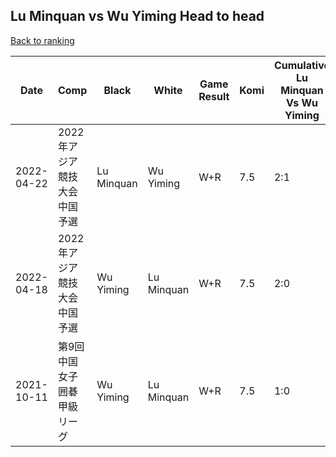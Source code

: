 ## Lu Minquan vs Wu Yiming Head to head

[Back to ranking](../../index.md)




| **Date** | **Comp** | **Black** | **White** | **Game Result** | **Komi** | **Cumulative Lu Minquan Vs Wu Yiming** | **Lu Minquan Streak** | **Wu Yiming Streak** | 
| --- | --- | --- | --- | --- | --- | --- | --- | --- |
| 2022-04-22 | 2022年アジア競技大会中国予選 | Lu Minquan | Wu Yiming | W+R | 7.5 | 2:1 | 0 | 1 | 
| 2022-04-18 | 2022年アジア競技大会中国予選 | Wu Yiming | Lu Minquan | W+R | 7.5 | 2:0 | 2 | 0 | 
| 2021-10-11 | 第9回中国女子囲碁甲級リーグ | Wu Yiming | Lu Minquan | W+R | 7.5 | 1:0 | 1 | 0 |




